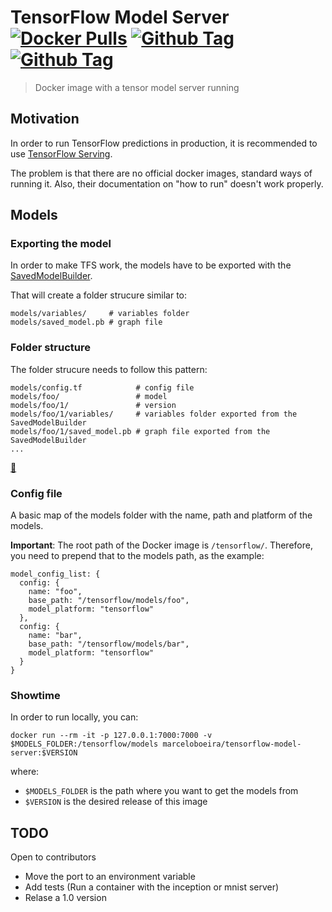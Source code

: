 # TensorFlow Model Server [![Docker Pulls](https://img.shields.io/docker/pulls/marceloboeira/tensorflow-model-server.svg)](https://hub.docker.com/r/marceloboeira/tensorflow-model-server/) [![Github Tag](https://img.shields.io/github/tag/marceloboeira/tensorflow-model-server.svg)](https://github.com/marceloboeira/tensorflow-model-server) [![Github Tag](https://img.shields.io/github/license/marceloboeira/tensorflow-model-server.svg)](https://github.com/marceloboeira/tensorflow-model-server)

> Docker image with a tensor model server running

## Motivation

In order to run TensorFlow predictions in production, it is recommended to use [TensorFlow Serving](https://www.tensorflow.org/serving/).

The problem is that there are no official docker images, standard ways of running it. Also, their documentation on "how to run" doesn't work properly.

## Models

### Exporting the model

In order to make TFS work, the models have to be exported with the [SavedModelBuilder](https://www.tensorflow.org/serving/serving_basic).

That will create a folder strucure similar to:

```
models/variables/     # variables folder
models/saved_model.pb # graph file
```

### Folder structure

The folder strucure needs to follow this pattern:

```
models/config.tf            # config file
models/foo/                 # model
models/foo/1/               # version
models/foo/1/variables/     # variables folder exported from the SavedModelBuilder
models/foo/1/saved_model.pb # graph file exported from the SavedModelBuilder
...
```

[🌭](https://www.youtube.com/watch?v=ACmydtFDTGs)

### Config file

A basic map of the models folder with the name, path and platform of the models.

**Important**: The root path of the Docker image is `/tensorflow/`. Therefore, you need to prepend that to the models path, as the example:

```
model_config_list: {
  config: {
    name: "foo",
    base_path: "/tensorflow/models/foo",
    model_platform: "tensorflow"
  },
  config: {
    name: "bar",
    base_path: "/tensorflow/models/bar",
    model_platform: "tensorflow"
  }
}
```

### Showtime

In order to run locally, you can:

```
docker run --rm -it -p 127.0.0.1:7000:7000 -v $MODELS_FOLDER:/tensorflow/models marceloboeira/tensorflow-model-server:$VERSION
```

where:

* `$MODELS_FOLDER` is the path where you want to get the models from
* `$VERSION` is the desired release of this image


## TODO

Open to contributors

- Move the port to an environment variable
- Add tests (Run a container with the inception or mnist server)
- Relase a 1.0 version
